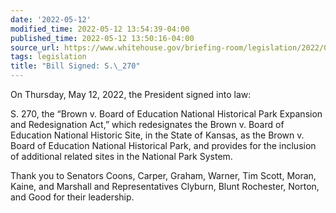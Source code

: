 ```yaml
---
date: '2022-05-12'
modified_time: 2022-05-12 13:54:39-04:00
published_time: 2022-05-12 13:50:16-04:00
source_url: https://www.whitehouse.gov/briefing-room/legislation/2022/05/12/bill-signed-s-270/
tags: legislation
title: "Bill Signed: S.\_270"
---
```

 
On Thursday, May 12, 2022, the President signed into law:

S. 270, the “Brown v. Board of Education National Historical Park
Expansion and Redesignation Act,” which redesignates the Brown v. Board
of Education National Historic Site, in the State of Kansas, as the
Brown v. Board of Education National Historical Park, and provides for
the inclusion of additional related sites in the National Park System.  
  
Thank you to Senators Coons, Carper, Graham, Warner, Tim Scott, Moran,
Kaine, and Marshall and Representatives Clyburn, Blunt Rochester,
Norton, and Good for their leadership.
